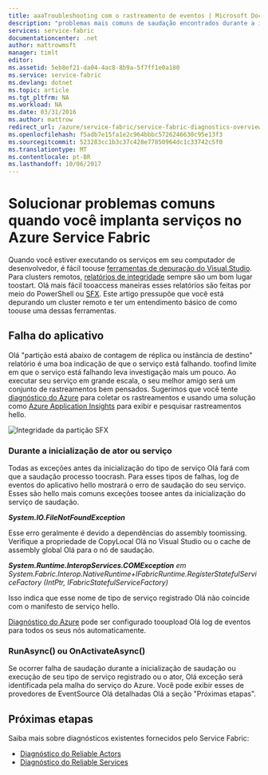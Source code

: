 ```yaml
---
title: aaaTroubleshooting com o rastreamento de eventos | Microsoft Docs
description: "problemas mais comuns de saudação encontrados durante a implantação de serviços no Microsoft Azure Service Fabric."
services: service-fabric
documentationcenter: .net
author: mattrowmsft
manager: timlt
editor: 
ms.assetid: 5eb8ef21-da04-4ac8-8b9a-5f7ff1e0a180
ms.service: service-fabric
ms.devlang: dotnet
ms.topic: article
ms.tgt_pltfrm: NA
ms.workload: NA
ms.date: 03/31/2016
ms.author: mattrow
redirect_url: /azure/service-fabric/service-fabric-diagnostics-overview
ms.openlocfilehash: f5adb7e15fa1e2c964bbbc5726246630c95e13f3
ms.sourcegitcommit: 523283cc1b3c37c428e77850964dc1c33742c5f0
ms.translationtype: MT
ms.contentlocale: pt-BR
ms.lasthandoff: 10/06/2017
---
```

# <a name="troubleshoot-common-issues-when-you-deploy-services-on-azure-service-fabric"></a>Solucionar problemas comuns quando você implanta serviços no Azure Service Fabric
Quando você estiver executando os serviços em seu computador de desenvolvedor, é fácil toouse [ferramentas de depuração do Visual Studio](service-fabric-diagnostics-how-to-monitor-and-diagnose-services-locally.md). Para clusters remotos, [relatórios de integridade](service-fabric-view-entities-aggregated-health.md) sempre são um bom lugar toostart. Olá mais fácil tooaccess maneiras esses relatórios são feitas por meio do PowerShell ou [SFX](service-fabric-visualizing-your-cluster.md). Este artigo pressupõe que você está depurando um cluster remoto e ter um entendimento básico de como toouse uma dessas ferramentas.

## <a name="application-crash"></a>Falha do aplicativo
Olá "partição está abaixo de contagem de réplica ou instância de destino" relatório é uma boa indicação de que o serviço está falhando. toofind limite em que o serviço está falhando leva investigação mais um pouco. Ao executar seu serviço em grande escala, o seu melhor amigo será um conjunto de rastreamentos bem pensados.  Sugerimos que você tente [diagnóstico do Azure](service-fabric-diagnostics-how-to-setup-wad.md) para coletar os rastreamentos e usando uma solução como [Azure Application Insights](https://azure.microsoft.com/services/application-insights/) para exibir e pesquisar rastreamentos hello.

![Integridade da partição SFX](./media/service-fabric-diagnostics-troubleshoot-common-scenarios/crashNewApp.png)

### <a name="during-service-or-actor-initialization"></a>Durante a inicialização de ator ou serviço
Todas as exceções antes da inicialização do tipo de serviço Olá fará com que a saudação processo toocrash. Para esses tipos de falhas, log de eventos do aplicativo hello mostrará o erro de saudação do seu serviço.
Esses são hello mais comuns exceções toosee antes da inicialização do serviço de saudação.

***System.IO.FileNotFoundException***

Esse erro geralmente é devido a dependências do assembly toomissing. Verifique a propriedade de CopyLocal Olá no Visual Studio ou o cache de assembly global Olá para o nó de saudação.

***System.Runtime.InteropServices.COMException*** *em System.Fabric.Interop.NativeRuntime+IFabricRuntime.RegisterStatefulServiceFactory (IntPtr, IFabricStatefulServiceFactory)*

 Isso indica que esse nome de tipo de serviço registrado Olá não coincide com o manifesto de serviço hello.

[Diagnóstico do Azure](service-fabric-diagnostics-how-to-setup-wad.md) pode ser configurado tooupload Olá log de eventos para todos os seus nós automaticamente.

### <a name="runasync-or-onactivateasync"></a>RunAsync() ou OnActivateAsync()
Se ocorrer falha de saudação durante a inicialização de saudação ou execução de seu tipo de serviço registrado ou o ator, Olá exceção será identificada pela malha do serviço do Azure. Você pode exibir esses de provedores de EventSource Olá detalhadas Olá a seção "Próximas etapas".

## <a name="next-steps"></a>Próximas etapas
Saiba mais sobre diagnósticos existentes fornecidos pelo Service Fabric:

* [Diagnóstico do Reliable Actors](service-fabric-reliable-actors-diagnostics.md)
* [Diagnóstico do Reliable Services](service-fabric-reliable-services-diagnostics.md)

